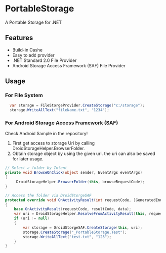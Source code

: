 # PortableStorage
A Portable Storage for .NET

## Features
* Build-in Cashe
* Easy to add provider
* .NET Standard 2.0 File Provider
* Android Storage Access Framework (SAF) File Provider

## Usage

### For File System 
```c#
  var storage = FileStorgeProvider.CreateStorage("c:/storage");
  storage.WriteAllText("fileName.txt", "1234");
```


### For Android Storage Access Framework (SAF)
Check Android Sample in the repository!

1) First get access to storage Uri by calling DroidStorageHelper.BrowserFolder.
2) Obtain storage object by using the given uri. the uri can also be saved for later usage.

```c#
// Select a folder by Intent 
private void BrowseOnClick(object sender, EventArgs eventArgs)
{
     DroidStorageHelper.BrowserFolder(this, browseRequestCode);
}

// Access the folder via DroidStorgeSAF
protected override void OnActivityResult(int requestCode, [GeneratedEnum] Result resultCode, Intent data)
{
    base.OnActivityResult(requestCode, resultCode, data);
    var uri = DroidStorageHelper.ResolveFromActivityResult(this, requestCode, resultCode, data, browseRequestCode);
    if (uri != null)
    {
        var storage = DroidStorgeSAF.CreateStorage(this, uri);
        storage.CreateStorage("_PortableStorage.Test");
        storage.WriteAllText("test.txt", "123");
    }
}
```
